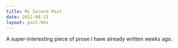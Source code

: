 ```yaml
---
title: My Second Post
date: 2012-08-23
layout: post.hbs
---
```


A super-interesting piece of prose I have already written weeks ago.